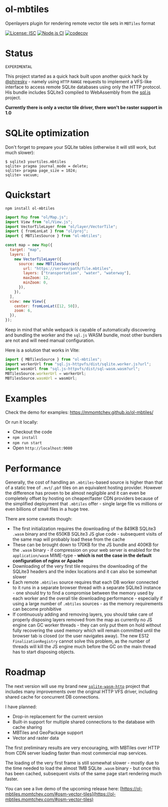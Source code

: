 # ol-mbtiles

Openlayers plugin for rendering remote vector tile sets in `MBTiles` format

[![License: ISC](https://img.shields.io/github/license/mmomtchev/ol-mbtiles)](https://github.com/mmomtchev/ol-mbtiles/blob/main/LICENSE)
[![Node.js CI](https://github.com/mmomtchev/ol-mbtiles/actions/workflows/node.js.yml/badge.svg)](https://github.com/mmomtchev/ol-mbtiles/actions/workflows/node.js.yml)
[![codecov](https://codecov.io/gh/mmomtchev/ol-mbtiles/branch/main/graph/badge.svg?token=wgDFzZEJRx)](https://codecov.io/gh/mmomtchev/ol-mbtiles)

# Status

`EXPERIMENTAL`

This project started as a quick hack built upon another quick hack by [@phiresky](https://github.com/phiresky/sql.js-httpvfs) - namely using `HTTP` `RANGE` requests to implement a VFS-like interface to access remote SQLite databases using only the HTTP protocol. His bundle includes SQLite3 compiled to WebAssembly from the [sql.js](https://github.com/sql-js/sql.js/) project.

**Currently there is only a vector tile driver, there won't be raster support in 1.0**

# SQLite optimization

Don't forget to prepare your SQLite tables (otherwise it will still work, but much slower):

```
$ sqlite3 yourtiles.mbtiles
sqlite> pragma journal_mode = delete;
sqlite> pragma page_size = 1024;
sqlite> vacuum;
```

# Quickstart

```
npm install ol-mbtiles
```

```js
import Map from "ol/Map.js";
import View from "ol/View.js";
import VectorTileLayer from "ol/layer/VectorTile";
import { fromLonLat } from "ol/proj";
import { MBTilesSource } from "ol-mbtiles";

const map = new Map({
  target: "map",
  layers: [
    new VectorTileLayer({
      source: new MBTilesSource({
        url: "https://server/path/file.mbtiles",
        layers: ["transportation", "water", "waterway"],
        maxZoom: 12,
        minZoom: 0,
      }),
    }),
  ],
  view: new View({
    center: fromLonLat([12, 50]),
    zoom: 6,
  }),
});
```

Keep in mind that while webpack is capable of automatically discovering and bundling the worker and the `sql.js` WASM bundle, most other bundlers are not and will need manual configuration.

Here is a solution that works in Vite:

```js
import { MBTilesSource } from "ol-mbtiles";
import workerUrl from "sql.js-httpvfs/dist/sqlite.worker.js?url";
import wasmUrl from "sql.js-httpvfs/dist/sql-wasm.wasm?url";
MBTilesSource.workerUrl = workerUrl;
MBTilesSource.wasmUrl = wasmUrl;
```

# Examples

Check the demo for examples: https://mmomtchev.github.io/ol-mbtiles/

Or run it locally:

- Checkout the code
- `npm install`
- `npm run start`
- Open `http://localhost:9000`

# Performance

Generally, the cost of handling an `.mbtiles`-based source is higher than that of a static tree of `.mvt`/`.pbf` tiles on an equivalent hosting provider. However the difference has proven to be almost negligible and it can even be completely offset by hosting on cheaper/faster CDN providers because of the simplified deployment that `.mbtiles` offer - single large file vs millions or even billions of small files in a huge tree.

There are some caveats though:

- The first initialization requires the downloading of the 849KB SQLite3 `.wasm` binary and the 650KB SQLite3 JS glue code - subsequent visits of the same map will probably load these from the cache
- These can be brought down to 170KB for the JS bundle and 400KB for the `.wasm` binary - if compression on your web server is enabled for the `application/wasm` MIME-type - **which is not the case in the default configuration of nginx or Apache**
- Downloading of the very first tile requires the downloading of the SQLite3 headers and the index locations and it can also be somewhat slower
- Each remote `.mbtiles` source requires that each DB worker connected to it runs in a separate browser thread with a separate SQLite3 instance - one should try to find a compromise between the memory used by each worker and the overall tile downloading performance - especially if using a large number of `.mbtiles` sources - as the memory requirements can become prohibitive
- If continuously adding and removing layers, you should take care of properly disposing layers removed from the map as currently no JS engine can GC worker threads - they can only put them on hold without fully recovering the used memory which will remain committed until the browser tab is closed (or the user navigates away). The new ES12 `FinalizationRegistry` cannot solve this problem, as the number of threads will kill the JS engine much before the GC on the main thread has to start disposing objects.

# Roadmap

The next version will use my brand new [`sqlite-wasm-http`](https://github.com/mmomtchev/sqlite-wasm-http) project that includes many improvements over the original HTTP VFS driver, including shared cache for concurrent DB connections.

I have planned:
- Drop-in replacement for the current version
- Built-in support for multiple shared connections to the database with cache sharing
- MBTiles and GeoPackage support
- Vector and raster data

The first preliminary results are very encouraging, with MBTiles over HTTP from CDN server loading faster than most commercial map services.

The loading of the very first frame is still somewhat slower - mostly due to the time needed to load the almost 1MB SQLite `.wasm` binary - but once this has been cached, subsequent visits of the same page start rendering much faster.

You can see a live demo of the upcoming release here: [https://ol-mbtiles.momtchev.com/#osm-vector-tiles](https://ol-mbtiles.momtchev.com/#osm-vector-tiles)
